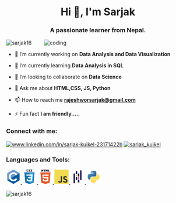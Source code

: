 <h1 align="center">Hi 👋, I'm Sarjak</h1>
<h3 align="center">A passionate learner from Nepal.</h3>
<img align="right" alt="coding" width="400" src="https://media.tenor.com/AAmoI9l1JnkAAAAC/meme.gif"

<p align="left"> <img src="https://komarev.com/ghpvc/?username=sarjak16&label=Profile%20views&color=0e75b6&style=flat" alt="sarjak16" /> </p>

- 🔭 I’m currently working on **Data Analysis and Data Visualization**

- 🌱 I’m currently learning **Data Analysis in SQL**

- 👯 I’m looking to collaborate on **Data Science**

- 💬 Ask me about **HTML,CSS, JS, Python**

- 📫 How to reach me **rajeshworsarjak@gmail.com**

- ⚡ Fun fact **I am friendly.....**

<h3 align="left">Connect with me:</h3>
<p align="left">
<a href="https://linkedin.com/in/sarjak kuikel" target="blank"><img align="center" src="https://raw.githubusercontent.com/rahuldkjain/github-profile-readme-generator/master/src/images/icons/Social/linked-in-alt.svg" alt="www.linkedin.com/in/sarjak-kuikel-23171422b" height="30" width="40" /></a>
<a href="https://instagram.com/sarjak_kuikel" target="blank"><img align="center" src="https://raw.githubusercontent.com/rahuldkjain/github-profile-readme-generator/master/src/images/icons/Social/instagram.svg" alt="sarjak_kuikel" height="30" width="40" /></a>
</p>

<h3 align="left">Languages and Tools:</h3>
<p align="left"> <a href="https://www.cprogramming.com/" target="_blank" rel="noreferrer"> <img src="https://raw.githubusercontent.com/devicons/devicon/master/icons/c/c-original.svg" alt="c" width="40" height="40"/> </a> <a href="https://www.w3schools.com/css/" target="_blank" rel="noreferrer"> <img src="https://raw.githubusercontent.com/devicons/devicon/master/icons/css3/css3-original-wordmark.svg" alt="css3" width="40" height="40"/> </a> <a href="https://www.w3.org/html/" target="_blank" rel="noreferrer"> <img src="https://raw.githubusercontent.com/devicons/devicon/master/icons/html5/html5-original-wordmark.svg" alt="html5" width="40" height="40"/> </a> <a href="https://developer.mozilla.org/en-US/docs/Web/JavaScript" target="_blank" rel="noreferrer"> <img src="https://raw.githubusercontent.com/devicons/devicon/master/icons/javascript/javascript-original.svg" alt="javascript" width="40" height="40"/> </a> <a href="https://pandas.pydata.org/" target="_blank" rel="noreferrer"> <img src="https://raw.githubusercontent.com/devicons/devicon/2ae2a900d2f041da66e950e4d48052658d850630/icons/pandas/pandas-original.svg" alt="pandas" width="40" height="40"/> </a> <a href="https://www.python.org" target="_blank" rel="noreferrer"> <img src="https://raw.githubusercontent.com/devicons/devicon/master/icons/python/python-original.svg" alt="python" width="40" height="40"/> </a> </p>


<p><img align="center" src="https://github-readme-streak-stats.herokuapp.com/?user=sarjak16&" alt="sarjak16" /></p>
